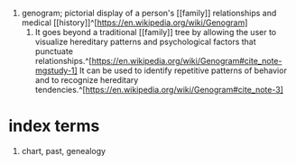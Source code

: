 1. genogram; pictorial display of a person's [[family]] relationships and medical [[history]]^[https://en.wikipedia.org/wiki/Genogram]
	1. It goes beyond a traditional [[family]] tree by allowing the user to visualize hereditary patterns and psychological factors that punctuate relationships.^[https://en.wikipedia.org/wiki/Genogram#cite_note-mgstudy-1] It can be used to identify repetitive patterns of behavior and to recognize hereditary tendencies.^[https://en.wikipedia.org/wiki/Genogram#cite_note-3]

# index terms
1. chart, past, genealogy
